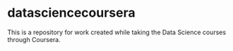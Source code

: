 # datasciencecoursera
This is a repository for work created while taking the Data Science courses through Coursera.
